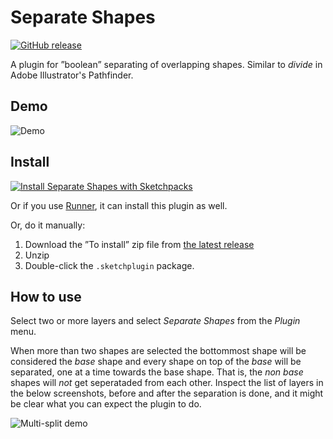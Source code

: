 # Separate Shapes

[![GitHub release](https://img.shields.io/badge/Works%20with-Sketch%20Runner-blue.svg?colorB=308ADF)](http://bit.ly/SketchRunnerWebsite)

A plugin for ”boolean” separating of overlapping shapes. Similar to _divide_ in Adobe Illustrator's Pathfinder.

## Demo

![Demo](https://raw.githubusercontent.com/PEZ/SketchSeparateShapes/master/Separate_Shapes_demo.gif)

## Install

[![Install Separate Shapes with Sketchpacks](https://sketchpacks-com.s3.amazonaws.com/assets/badges/sketchpacks-badge-install.png "Install Separate Shapes with Sketchpacks")](https://sketchpacks.com/PEZ/SketchSeparateShapes/install)

Or if you use [Runner](http://bit.ly/SketchRunnerWebsite), it can install this plugin as well.

Or, do it manually:

1. Download the ”To install” zip file from [the latest release](https://github.com/PEZ/SketchSeparateShapes/releases)
2. Unzip
3. Double-click the `.sketchplugin` package.
## How to use

Select two or more layers and select *Separate Shapes* from the *Plugin* menu.

When more than two shapes are selected the bottommost shape will be considered the _base_ shape and every shape on top of the _base_ will be separated, one at a time towards the base shape. That is, the _non base_ shapes will *not* get seperataded from each other. Inspect the list of layers in the below screenshots, before and after the separation is done, and it might be clear what you can expect the plugin to do.

![Multi-split demo](https://raw.githubusercontent.com/PEZ/SketchSeparateShapes/master/Separate_Shapes_MultiSplit_demo.gif)
